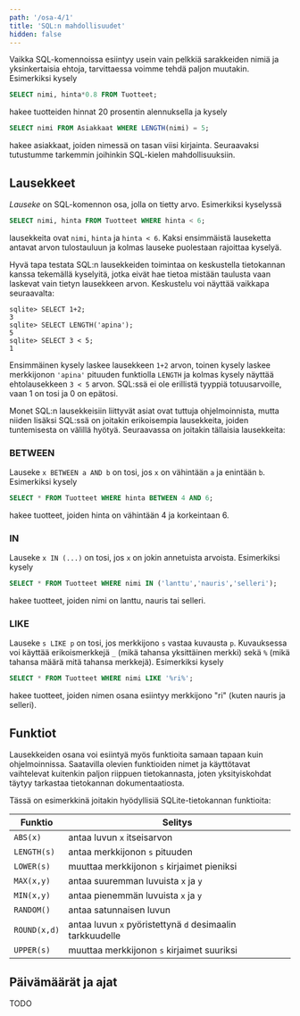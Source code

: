 ```yaml
---
path: '/osa-4/1'
title: 'SQL:n mahdollisuudet'
hidden: false
---
```


Vaikka SQL-komennoissa esiintyy usein vain pelkkiä
sarakkeiden nimiä ja yksinkertaisia ehtoja,
tarvittaessa voimme tehdä paljon muutakin.
Esimerkiksi kysely

```sql
SELECT nimi, hinta*0.8 FROM Tuotteet;
```

hakee tuotteiden hinnat 20 prosentin alennuksella
ja kysely

```sql
SELECT nimi FROM Asiakkaat WHERE LENGTH(nimi) = 5;
```

hakee asiakkaat, joiden nimessä on tasan viisi kirjainta.
Seuraavaksi tutustumme tarkemmin joihinkin SQL-kielen
mahdollisuuksiin.

## Lausekkeet

_Lauseke_ on SQL-komennon osa, jolla on tietty arvo.
Esimerkiksi kyselyssä

```sql
SELECT nimi, hinta FROM Tuotteet WHERE hinta < 6;
```

lausekkeita ovat `nimi`, `hinta` ja `hinta < 6`.
Kaksi ensimmäistä lauseketta antavat arvon tulostauluun
ja kolmas lauseke puolestaan rajoittaa kyselyä.


Hyvä tapa testata SQL:n lausekkeiden toimintaa
on keskustella tietokannan kanssa tekemällä kyselyitä,
jotka eivät hae tietoa mistään taulusta vaan laskevat
vain tietyn lausekkeen arvon.
Keskustelu voi näyttää vaikkapa seuraavalta:

```x
sqlite> SELECT 1+2;
3
sqlite> SELECT LENGTH('apina');
5
sqlite> SELECT 3 < 5;
1
```

Ensimmäinen kysely laskee lausekkeen `1+2` arvon,
toinen kysely laskee merkkijonon `'apina'`
pituuden funktiolla `LENGTH` ja kolmas kysely
näyttää ehtolausekkeen `3 < 5` arvon.
SQL:ssä ei ole erillistä tyyppiä totuusarvoille,
vaan 1 on tosi ja 0 on epätosi.

Monet SQL:n lausekkeisiin liittyvät asiat ovat tuttuja ohjelmoinnista,
mutta niiden lisäksi SQL:ssä on joitakin erikoisempia lausekkeita,
joiden tuntemisesta on välillä hyötyä.
Seuraavassa on joitakin tällaisia lausekkeita:

### BETWEEN

Lauseke `x BETWEEN a AND b` on tosi,
jos `x` on vähintään `a` ja enintään `b`.
Esimerkiksi kysely

```sql
SELECT * FROM Tuotteet WHERE hinta BETWEEN 4 AND 6;
```

hakee tuotteet, joiden hinta on vähintään 4 ja korkeintaan 6.

### IN

Lauseke `x IN (...)` on tosi, jos `x` on jokin annetuista arvoista.
Esimerkiksi kysely

```sql
SELECT * FROM Tuotteet WHERE nimi IN ('lanttu','nauris','selleri');
```

hakee tuotteet, joiden nimi on lanttu, nauris tai selleri.

### LIKE

Lauseke `s LIKE p` on tosi, jos merkkijono `s` vastaa kuvausta `p`.
Kuvauksessa voi käyttää erikoismerkkejä `_` (mikä tahansa yksittäinen merkki)
sekä `%` (mikä tahansa määrä mitä tahansa merkkejä).
Esimerkiksi kysely

```sql
SELECT * FROM Tuotteet WHERE nimi LIKE '%ri%';
```

hakee tuotteet, joiden nimen osana esiintyy merkkijono "ri"
(kuten nauris ja selleri).

## Funktiot

Lausekkeiden osana voi esiintyä myös funktioita
samaan tapaan kuin ohjelmoinnissa.
Saatavilla olevien funktioiden nimet ja käyttötavat
vaihtelevat kuitenkin paljon riippuen tietokannasta,
joten yksityiskohdat täytyy tarkastaa
tietokannan dokumentaatiosta.

Tässä on esimerkkinä joitakin hyödyllisiä SQLite-tietokannan funktioita:

Funktio | Selitys
------- | -------
`ABS(x)` | antaa luvun `x` itseisarvon
`LENGTH(s)` | antaa merkkijonon `s` pituuden
`LOWER(s)` | muuttaa merkkijonon `s` kirjaimet pieniksi
`MAX(x,y)` | antaa suuremman luvuista `x` ja `y`
`MIN(x,y)` | antaa pienemmän luvuista `x` ja `y`
`RANDOM()` | antaa satunnaisen luvun
`ROUND(x,d)` | antaa luvun `x` pyöristettynä `d` desimaalin tarkkuudelle
`UPPER(s)` | muuttaa merkkijonon `s` kirjaimet suuriksi

## Päivämäärät ja ajat

TODO
